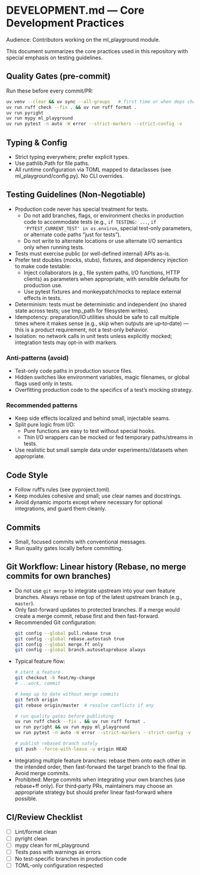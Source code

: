 # DEVELOPMENT.md — Core Development Practices

Audience: Contributors working on the ml_playground module.

This document summarizes the core practices used in this repository with special emphasis on testing guidelines.

## Quality Gates (pre-commit)
Run these before every commit/PR:

```bash
uv venv --clear && uv sync --all-groups   # first time or when deps change
uv run ruff check --fix . && uv run ruff format .
uv run pyright
uv run mypy ml_playground
uv run pytest -n auto -W error --strict-markers --strict-config -v
```

## Typing & Config
- Strict typing everywhere; prefer explicit types.
- Use pathlib.Path for file paths.
- All runtime configuration via TOML mapped to dataclasses (see ml_playground/config.py). No CLI overrides.

## Testing Guidelines (Non‑Negotiable)
- Production code never has special treatment for tests.
  - Do not add branches, flags, or environment checks in production code to accommodate tests (e.g., `if TESTING: ...`, `if 'PYTEST_CURRENT_TEST' in os.environ`, special test-only parameters, or alternate code paths “just for tests”).
  - Do not write to alternate locations or use alternate I/O semantics only when running tests.
- Tests must exercise public (or well-defined internal) APIs as-is.
- Prefer test doubles (mocks, stubs), fixtures, and dependency injection to make code testable:
  - Inject collaborators (e.g., file system paths, I/O functions, HTTP clients) as parameters when appropriate, with sensible defaults for production use.
  - Use pytest fixtures and monkeypatch/mocks to replace external effects in tests.
- Determinism: tests must be deterministic and independent (no shared state across tests; use tmp_path for filesystem writes).
- Idempotency: preparation/IO utilities should be safe to call multiple times where it makes sense (e.g., skip when outputs are up‑to‑date) — this is a product requirement, not a test-only behavior.
- Isolation: no network calls in unit tests unless explicitly mocked; integration tests may opt-in with markers.

### Anti‑patterns (avoid)
- Test-only code paths in production source files.
- Hidden switches like environment variables, magic filenames, or global flags used only in tests.
- Overfitting production code to the specifics of a test’s mocking strategy.

### Recommended patterns
- Keep side effects localized and behind small, injectable seams.
- Split pure logic from I/O:
  - Pure functions are easy to test without special hooks.
  - Thin I/O wrappers can be mocked or fed temporary paths/streams in tests.
- Use realistic but small sample data under experiments/<name>/datasets when appropriate.

## Code Style
- Follow ruff’s rules (see pyproject.toml).
- Keep modules cohesive and small; use clear names and docstrings.
- Avoid dynamic imports except where necessary for optional integrations, and guard them cleanly.

## Commits
- Small, focused commits with conventional messages.
- Run quality gates locally before committing.

## Git Workflow: Linear history (Rebase, no merge commits for own branches)
- Do not use `git merge` to integrate upstream into your own feature branches. Always rebase on top of the latest upstream branch (e.g., `master`).
- Only fast-forward updates to protected branches. If a merge would create a merge commit, rebase first and then fast-forward.
- Recommended Git configuration:
  ```bash
  git config --global pull.rebase true
  git config --global rebase.autostash true
  git config --global merge.ff only
  git config --global branch.autosetuprebase always
  ```
- Typical feature flow:
  ```bash
  # start a feature
  git checkout -b feat/my-change
  # ...work, commit

  # keep up to date without merge commits
  git fetch origin
  git rebase origin/master  # resolve conflicts if any

  # run quality gates before publishing
  uv run ruff check --fix . && uv run ruff format .
  uv run pyright && uv run mypy ml_playground
  uv run pytest -n auto -W error --strict-markers --strict-config -v

  # publish rebased branch safely
  git push --force-with-lease -u origin HEAD
  ```
- Integrating multiple feature branches: rebase them onto each other in the intended order, then fast-forward the target branch to the final tip. Avoid merge commits.
- Prohibited: Merge commits when integrating your own branches (use rebase+ff only). For third‑party PRs, maintainers may choose an appropriate strategy but should prefer linear fast‑forward where possible.

## CI/Review Checklist
- [ ] Lint/format clean
- [ ] pyright clean
- [ ] mypy clean for ml_playground
- [ ] Tests pass with warnings as errors
- [ ] No test-specific branches in production code
- [ ] TOML-only configuration respected
